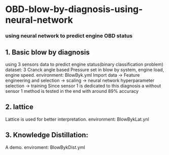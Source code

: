 # OBD-blow-by-diagnosis-using-neural-network
### using neural network to predict engine OBD status

## 1. Basic blow by diagnosis
using 3 sensors data to predict engine status(binary classification problem)
dataset: 3 Cranck angle based Pressure set in blow by system, engine load, engine speed.
environment: BlowByk.yml 
Import data -> Feature engineering and selection -> scaling -> neural network hyperparameter selection -> training
Since sensor 1 is dedicated to this diagnosis a without sensor 1 method is tested in the end with around 89% accuracy

## 2. lattice
Lattice is used for better interpretation.
environment: BlowBykLat.ynl

## 3. Knowledge Distillation:
A demo.
enviroment: BlowBykDist.yml
